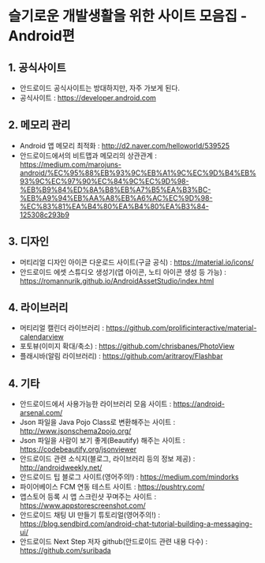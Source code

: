 # 슬기로운 개발생활을 위한 사이트 모음집 - Android편

## 1. 공식사이트
 - 안드로이드 공식사이트는 방대하지만, 자주 가보게 된다.
 - 공식사이트 : https://developer.android.com

## 2. 메모리 관리
- Android 앱 메모리 최적화 : http://d2.naver.com/helloworld/539525
- 안드로이드에서의 비트맵과 메모리의 상관관계 : https://medium.com/marojuns-android/%EC%95%88%EB%93%9C%EB%A1%9C%EC%9D%B4%EB%93%9C%EC%97%90%EC%84%9C%EC%9D%98-%EB%B9%84%ED%8A%B8%EB%A7%B5%EA%B3%BC-%EB%A9%94%EB%AA%A8%EB%A6%AC%EC%9D%98-%EC%83%81%EA%B4%80%EA%B4%80%EA%B3%84-125308c293b9


## 3. 디자인
 - 머티리얼 디자인 아이콘 다운로드 사이트(구글 공식) : https://material.io/icons/
 - 안드로이드 에셋 스튜디오 생성기(앱 아이콘, 노티 아이콘 생성 등 가능) : https://romannurik.github.io/AndroidAssetStudio/index.html

 ## 4. 라이브러리
 - 머티리얼 캘린더 라이브러리 : https://github.com/prolificinteractive/material-calendarview
 - 포토뷰(이미지 확대/축소) : https://github.com/chrisbanes/PhotoView 
 - 플래시바(알림 라이브러리) : https://github.com/aritraroy/Flashbar

## 4. 기타
 - 안드로이드에서 사용가능한 라이브러리 모음 사이트 : https://android-arsenal.com/
 - Json 파일을 Java Pojo Class로 변환해주는 사이트 : http://www.jsonschema2pojo.org/
 - Json 파일을 사람이 보기 좋게(Beautify) 해주는 사이트 : https://codebeautify.org/jsonviewer
 - 안드로이드 관련 소식지(블로그, 라이브러리 등의 정보 제공) : http://androidweekly.net/
 - 안드로이드 팁 블로그 사이트(영어주의!) : https://medium.com/mindorks  
 - 파이어베이스 FCM 연동 테스트 사이트 : https://pushtry.com/
 - 앱스토어 등록 시 앱 스크린샷 꾸며주는 사이트 : https://www.appstorescreenshot.com/
 - 안드로이드 채팅 UI 만들기 튜토리얼(영어주의!) : https://blog.sendbird.com/android-chat-tutorial-building-a-messaging-ui/
 - 안드로이드 Next Step 저자 github(안드로이드 관련 내용 다수) : https://github.com/suribada

